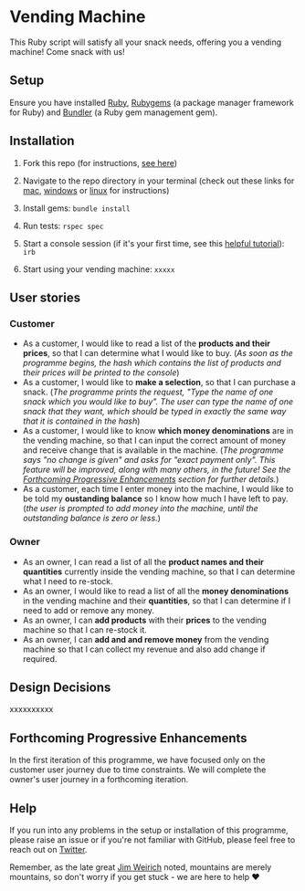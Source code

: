 # Vending Machine

This Ruby script will satisfy all your snack needs, offering you a vending machine! Come snack with us!

## Setup 

Ensure you have installed [Ruby](https://www.ruby-lang.org/en/downloads/), [Rubygems](https://rubygems.org/pages/download) (a package manager framework for Ruby) and [Bundler](https://bundler.io/) (a Ruby gem management gem).

## Installation 
1. Fork this repo (for instructions, [see here](https://help.github.com/en/articles/fork-a-repo))

1. Navigate to the repo directory in your terminal (check out these links for [mac](https://www.imore.com/how-use-terminal-mac-when-you-have-no-idea-where-start), [windows](https://www.lifewire.com/command-prompt-2625840) or [linux](https://www.howtogeek.com/140679/beginner-geek-how-to-start-using-the-linux-terminal/) for instructions)

1. Install gems: ```bundle install```

1. Run tests: ```rspec spec```

1. Start a console session (if it's your first time, see this [helpful tutorial](https://www.digitalocean.com/community/tutorials/how-to-use-irb-to-explore-ruby)): ```irb```

1. Start using your vending machine: ```xxxxx```

## User stories

### Customer
* As a customer, I would like to read a list of the **products and their prices**, so that I can determine what I would like to buy. (*As soon as the programme begins, the hash which contains the list of products and their prices will be printed to the console*)
* As a customer, I would like to **make a selection**, so that I can purchase a snack. (*The programme prints the request, "Type the name of one snack which you would like to buy". The user can type the name of one snack that they want, which should be typed in exactly the same way that it is contained in the hash*)
* As a customer, I would like to know **which money denominations** are in the vending machine, so that I can input the correct amount of money and receive change that is available in the machine. (*The programme says "no change is given" and asks for "exact payment only". This feature will be improved, along with many others, in the future! See the [Forthcoming Progressive Enhancements]() section for further details.*)
* As a customer, each time I enter money into the machine, I would like to be told my **oustanding balance** so I know how much I have left to pay. (*the user is prompted to add money into the machine, until the outstanding balance is zero or less.*)

### Owner
* As an owner, I can read a list of all the **product names and their quantities** currently inside the vending machine, so that I can determine what I need to re-stock.
* As an owner, I would like to read a list of all the **money denominations** in the vending machine and their **quantities**, so that I can determine if I need to add or remove any money.
* As an owner, I can **add products** with their **prices** to the vending machine so that I can re-stock it.
* As an owner, I can **add and and remove money** from the vending machine so that I can collect my revenue and also add change if required.

## Design Decisions
xxxxxxxxxx

## Forthcoming Progressive Enhancements
In the first iteration of this programme, we have focused only on the customer user journey due to time constraints. We will complete the owner's user journey in a forthcoming iteration. 

## Help
If you run into any problems in the setup or installation of this programme, please raise an issue or if you're not familiar with GitHub, please feel free to reach out on [Twitter](https://twitter.com/a_adewusi). 

Remember, as the late great [Jim Weirich](https://github.com/benlangfeld/ruby-koans/blob/master/README.rdoc) noted, mountains are merely mountains, so don't worry if you get stuck - we are here to help :heart:
